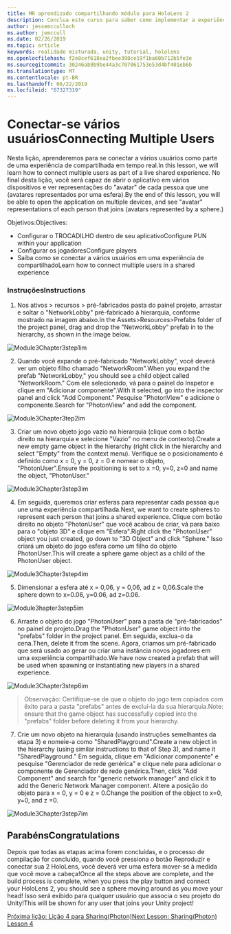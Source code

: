 ```yaml
---
title: MR aprendizado compartilhando módulo para HoloLens 2
description: Conclua este curso para saber como implementar a experiências compartilhadas com vários usuários dentro de um aplicativo de 2 HoloLens.
author: jessemcculloch
ms.author: jemccull
ms.date: 02/26/2019
ms.topic: article
keywords: realidade misturada, unity, tutorial, hololens
ms.openlocfilehash: f2e8cef618ea2fbee398ce19f1ba60b712b5fe3e
ms.sourcegitcommit: 30246ab9b9be44a3c707061753e53d4bf401eb6b
ms.translationtype: MT
ms.contentlocale: pt-BR
ms.lasthandoff: 06/22/2019
ms.locfileid: "67327319"
---
```

# <a name="connecting-multiple-users"></a><span data-ttu-id="0c053-104">**Conectar-se vários usuários**</span><span class="sxs-lookup"><span data-stu-id="0c053-104">**Connecting Multiple Users**</span></span> 

<span data-ttu-id="0c053-105">Nesta lição, aprenderemos para se conectar a vários usuários como parte de uma experiência de compartilhada em tempo real.</span><span class="sxs-lookup"><span data-stu-id="0c053-105">In this lesson, we will learn how to connect multiple users as part of a live shared experience.</span></span> <span data-ttu-id="0c053-106">No final desta lição, você será capaz de abrir o aplicativo em vários dispositivos e ver representações do "avatar" de cada pessoa que une (avatares representados por uma esfera).</span><span class="sxs-lookup"><span data-stu-id="0c053-106">By the end of this lesson, you will be able to open the application on multiple devices, and see "avatar" representations of each person that joins (avatars represented by a sphere.)</span></span> 

<span data-ttu-id="0c053-107">Objetivos:</span><span class="sxs-lookup"><span data-stu-id="0c053-107">Objectives:</span></span>

- <span data-ttu-id="0c053-108">Configurar o TROCADILHO dentro de seu aplicativo</span><span class="sxs-lookup"><span data-stu-id="0c053-108">Configure PUN within your application</span></span>
- <span data-ttu-id="0c053-109">Configurar os jogadores</span><span class="sxs-lookup"><span data-stu-id="0c053-109">Configure players</span></span>
- <span data-ttu-id="0c053-110">Saiba como se conectar a vários usuários em uma experiência de compartilhado</span><span class="sxs-lookup"><span data-stu-id="0c053-110">Learn how to connect multiple users in a shared experience</span></span>

### <a name="instructions"></a><span data-ttu-id="0c053-111">Instruções</span><span class="sxs-lookup"><span data-stu-id="0c053-111">Instructions</span></span>

1. <span data-ttu-id="0c053-112">Nos ativos > recursos > pré-fabricados pasta do painel projeto, arrastar e soltar o "NetworkLobby" pré-fabricado à hierarquia, conforme mostrado na imagem abaixo.</span><span class="sxs-lookup"><span data-stu-id="0c053-112">In the Assets>Resources>Prefabs folder of the project panel, drag and drop the "NetworkLobby" prefab in to the hierarchy, as shown in the image below.</span></span>


![Module3Chapter3step1im](images/module3chapter3step1im.PNG)

2. <span data-ttu-id="0c053-114">Quando você expande o pré-fabricado "NetworkLobby", você deverá ver um objeto filho chamado "NetworkRoom".</span><span class="sxs-lookup"><span data-stu-id="0c053-114">When you expand the prefab "NetworkLobby," you should see a child object called "NetworkRoom."</span></span> <span data-ttu-id="0c053-115">Com ele selecionado, vá para o painel do Inspetor e clique em "Adicionar componente".</span><span class="sxs-lookup"><span data-stu-id="0c053-115">With it selected, go into the inspector panel and click "Add Component."</span></span> <span data-ttu-id="0c053-116">Pesquise "PhotonView" e adicione o componente.</span><span class="sxs-lookup"><span data-stu-id="0c053-116">Search for "PhotonView" and add the component.</span></span>

![Module3Chapter3tep2im](images/module3chapter3step2im.PNG)

3. <span data-ttu-id="0c053-118">Criar um novo objeto jogo vazio na hierarquia (clique com o botão direito na hierarquia e selecione "Vazio" no menu de contexto).</span><span class="sxs-lookup"><span data-stu-id="0c053-118">Create a new empty game object in the hierarchy (right click in the hierarchy and select "Empty" from the context menu).</span></span> <span data-ttu-id="0c053-119">Verifique se o posicionamento é definido como x = 0, y = 0, z = 0 e nomear o objeto, "PhotonUser".</span><span class="sxs-lookup"><span data-stu-id="0c053-119">Ensure the positioning is set to x =0, y=0, z=0 and name the object, "PhotonUser."</span></span>

![Module3Chapter3step3im](images/module3chapter3step3im.PNG)

4. <span data-ttu-id="0c053-121">Em seguida, queremos criar esferas para representar cada pessoa que une uma experiência compartilhada.</span><span class="sxs-lookup"><span data-stu-id="0c053-121">Next, we want to create spheres to represent each person that joins a shared experience.</span></span> <span data-ttu-id="0c053-122">Clique com botão direito no objeto "PhotonUser" que você acabou de criar, vá para baixo para o "objeto 3D" e clique em "Esfera".</span><span class="sxs-lookup"><span data-stu-id="0c053-122">Right click the "PhotonUser" object you just created, go down to "3D Object" and click "Sphere."</span></span> <span data-ttu-id="0c053-123">Isso criará um objeto do jogo esfera como um filho do objeto PhotonUser.</span><span class="sxs-lookup"><span data-stu-id="0c053-123">This will create a sphere game object as a child of the PhotonUser object.</span></span>

![Module3Chapter3step4im](images/module3chapter3step4im.PNG)

5. <span data-ttu-id="0c053-125">Dimensionar a esfera até x = 0,06, y = 0,06, ad z = 0,06.</span><span class="sxs-lookup"><span data-stu-id="0c053-125">Scale the sphere down to x=0.06, y=0.06, ad z=0.06.</span></span>

![Module3hapter3step5im](images/module3chapter3step5im.PNG)

6. <span data-ttu-id="0c053-127">Arraste o objeto do jogo "PhotonUser" para a pasta de "pré-fabricados" no painel de projeto.</span><span class="sxs-lookup"><span data-stu-id="0c053-127">Drag the "PhotonUser" game object into the "prefabs" folder in the project panel.</span></span> <span data-ttu-id="0c053-128">Em seguida, exclua-o da cena.</span><span class="sxs-lookup"><span data-stu-id="0c053-128">Then, delete it from the scene.</span></span> <span data-ttu-id="0c053-129">Agora, criamos um pré-fabricado que será usado ao gerar ou criar uma instância novos jogadores em uma experiência compartilhado.</span><span class="sxs-lookup"><span data-stu-id="0c053-129">We have now created a prefab that will be used when spawning or instantiating new players in a shared experience.</span></span>

![Module3Chapter3step6im](images/module3chapter3step6im.PNG)

> <span data-ttu-id="0c053-131">Observação: Certifique-se de que o objeto do jogo tem copiados com êxito para a pasta "prefabs" antes de excluí-la da sua hierarquia.</span><span class="sxs-lookup"><span data-stu-id="0c053-131">Note: ensure that the game object has successfully copied into the "prefabs" folder before deleting it from your hierarchy.</span></span>

7. <span data-ttu-id="0c053-132">Crie um novo objeto na hierarquia (usando instruções semelhantes da etapa 3) e nomeie-a como "SharedPlayground".</span><span class="sxs-lookup"><span data-stu-id="0c053-132">Create a new object in the hierarchy (using similar instructions to that of Step 3), and name it "SharedPlayground."</span></span> <span data-ttu-id="0c053-133">Em seguida, clique em "Adicionar componente" e pesquise "Gerenciador de rede genérica" e clique nele para adicionar o componente de Gerenciador de rede genérica.</span><span class="sxs-lookup"><span data-stu-id="0c053-133">Then, click "Add Component" and search for "generic network manager" and click it to add the Generic Network Manager component.</span></span> <span data-ttu-id="0c053-134">Altere a posição do objeto para x = 0, y = 0 e z = 0.</span><span class="sxs-lookup"><span data-stu-id="0c053-134">Change the position of the object to x=0, y=0, and z =0.</span></span>

![Module3Chapter3step7im](images/module3chapter3step7im.PNG)


## <a name="congratulations"></a><span data-ttu-id="0c053-136">Parabéns</span><span class="sxs-lookup"><span data-stu-id="0c053-136">Congratulations</span></span>

<span data-ttu-id="0c053-137">Depois que todas as etapas acima forem concluídas, e o processo de compilação for concluído, quando você pressiona o botão Reproduzir e conectar sua 2 HoloLens, você deverá ver uma esfera mover-se à medida que você move a cabeça!</span><span class="sxs-lookup"><span data-stu-id="0c053-137">Once all the steps above are complete, and the build process is complete, when you press the play button and connect your HoloLens 2, you should see a sphere moving around as you move your head!</span></span> <span data-ttu-id="0c053-138">Isso será exibido para qualquer usuário que associa o seu projeto do Unity!</span><span class="sxs-lookup"><span data-stu-id="0c053-138">This will be shown for any user that joins your Unity project!</span></span>

<span data-ttu-id="0c053-139">[Próxima lição: Lição 4 para Sharing(Photon)](mrlearning-sharing(photon)-ch4.md)</span><span class="sxs-lookup"><span data-stu-id="0c053-139">[Next Lesson: Sharing(Photon) Lesson 4](mrlearning-sharing(photon)-ch4.md)</span></span>

